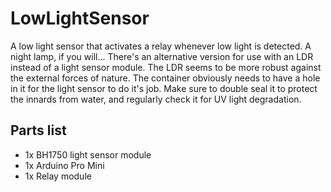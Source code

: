# LowLightSensor

A low light sensor that activates a relay whenever low light is detected. A night lamp, if you will...
There's an alternative version for use with an LDR instead of a light sensor module.
The LDR seems to be more robust against the external forces of nature.
The container obviously needs to have a hole in it for the light sensor to do it's job.
Make sure to double seal it to protect the innards from water, and regularly check it for UV light degradation.

## Parts list

- 1x BH1750 light sensor module
- 1x Arduino Pro Mini
- 1x Relay module

